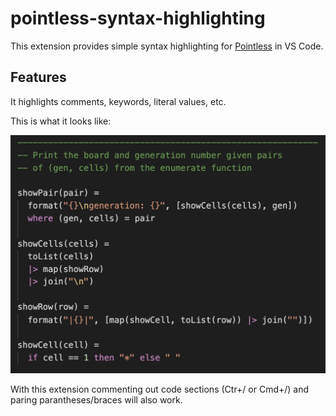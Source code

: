 # pointless-syntax-highlighting

This extension provides simple syntax highlighting for [Pointless](https://ptls.dev/) in VS Code.

## Features

It highlights comments, keywords, literal values, etc.

This is what it looks like:

![Screenshot](./ScreenShot.png)

With this extension commenting out code sections (Ctr+/ or Cmd+/) and paring parantheses/braces will also work.



